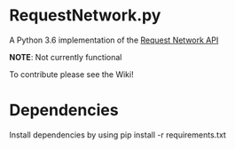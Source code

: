 # RequestNetwork.py
A Python 3.6 implementation of the [Request Network API](https://github.com/RequestNetwork/requestNetwork.js)

**NOTE**: Not currently functional

To contribute please see the Wiki!

# Dependencies
Install dependencies by using pip install -r requirements.txt
